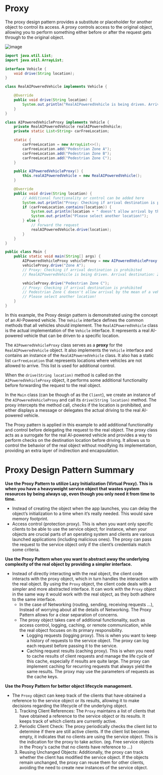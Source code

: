 # Proxy
The proxy design pattern provides a substitute or placeholder for another object to control its access. A proxy controls access to the original object, allowing you to perform something either before or after the request gets through to the original object.

![image](https://github.com/boushphong/Design-Patterns/assets/59940078/90aca64f-3129-4229-82e4-0223998ce4a7)

```java
import java.util.List;
import java.util.ArrayList;

interface Vehicle {
    void drive(String location);
}

class RealAIPoweredVehicle implements Vehicle {

    @Override
    public void drive(String location) {
        System.out.println("RealAIPoweredVehicle is being driven. Arrival destination: " + location);
    }
}

class AIPoweredVehicleProxy implements Vehicle {
    private RealAIPoweredVehicle realAIPoweredVehicle;
    private static List<String> carFreeLocation;

    static {
        carFreeLocation = new ArrayList<>();
        carFreeLocation.add("Pedestrian Zone A");
        carFreeLocation.add("Pedestrian Zone B");
        carFreeLocation.add("Pedestrian Zone C");
    }

    public AIPoweredVehicleProxy() {
        this.realAIPoweredVehicle = new RealAIPoweredVehicle();
    }

    @Override
    public void drive(String location) {
        // Additional functionality or control can be added here
        System.out.println("Proxy: Checking if arrival destination is prohibited");
        if (carFreeLocation.contains(location)) {
            System.out.println(location + " doesn't allow arrival by the mean of a vehicle");
            System.out.println("Please select another location!");
        } else {
            // Forward the request
            realAIPoweredVehicle.drive(location);
        }
    }
}

public class Main {
    public static void main(String[] args) {
        AIPoweredVehicleProxy vehicleProxy = new AIPoweredVehicleProxy();
        vehicleProxy.drive("Zone A");
        // Proxy: Checking if arrival destination is prohibited
        // RealAIPoweredVehicle is being driven. Arrival destination: Zone A

        vehicleProxy.drive("Pedestrian Zone C");
        // Proxy: Checking if arrival destination is prohibited
        // Pedestrian Zone C doesn't allow arrival by the mean of a vehicle
        // Please select another location!
    }
}
```

In this example, the Proxy design pattern is demonstrated using the concept of an AI-Powered vehicle.  The `Vehicle` interface defines the common methods that all vehicles should implement. The `RealAIPoweredVehicle` class is the actual implementation of the `Vehicle` interface. It represents a real AI-powered vehicle that can be driven to a specific location.

The `AIPoweredVehicleProxy` class serves as a **proxy** for the `RealAIPoweredVehicle` object. It also implements the `Vehicle` interface and contains an instance of the `RealAIPoweredVehicle` class. It also has a static list `carFreeLocation` that represents locations where vehicles are not allowed to arrive. This list is used for additional control.

When the `drive(String location)` method is called on the `AIPoweredVehicleProxy` object, it performs some additional functionality before forwarding the request to the real object.

In the `Main` class (can be though of as the `Client`), we create an instance of the `AIPoweredVehicleProxy` and call its `drive(String location)` method. The proxy intercepts the method call, checks if the location is prohibited, and either displays a message or delegates the actual driving to the real AI-powered vehicle.

The Proxy pattern is applied in this example to add additional functionality and control before delegating the request to the real object. The proxy class acts as a surrogate for the real AI-powered vehicle and provides a way to perform checks on the destination location before driving. It allows us to control the behavior of the real object without modifying its implementation, providing an extra layer of indirection and encapsulation.


# Proxy Design Pattern Summary

**Use the Proxy Pattern to utilize Lazy Initialization (Virtual Proxy). This is when you have a heavyweight service object that wastes system resources by being always up, even though you only need it from time to time.**

- Instead of creating the object when the app launches, you can delay the object’s initialization to a time when it’s really needed. This would save memory footprint.
- Access control (protection proxy). This is when you want only specific clients to be able to use the service object; for instance, when your objects are crucial parts of an operating system and clients are various launched applications (including malicious ones). The proxy can pass the request to the service object only if the client’s credentials match some criteria.

**Use the Proxy Pattern when you want to abstract away the underlying complexity of the real object by providing a simpler interface.**

- Instead of directly interacting with the real object, the client code interacts with the proxy object, which in turn handles the interaction with the real object. By using the `Proxy` object, the client code deals with a simpler and more abstracted interface. It can work with the `Proxy` object in the same way it would work with the real object, as they both adhere to the same interface.
    - In the case of Networking (routing, sending, receiving requests ...), Instead of worrying about all the details of Networking. The Proxy Pattern allows for a clear separation of concerns. 
    - The proxy object takes care of additional functionality, such as access control, logging, caching, or remote communication, while the real object focuses on its primary responsibility.
        - Logging requests (logging proxy). This is when you want to keep a history of requests to the service object. The proxy can log each request before passing it to the service.
        - Caching request results (caching proxy). This is when you need to cache results of client requests and manage the life cycle of this cache, especially if results are quite large. The proxy can implement caching for recurring requests that always yield the same results. The proxy may use the parameters of requests as the cache keys.

**Use the Proxy Pattern for better object lifecycle management.**

- The `Proxy` object can keep track of the clients that have obtained a reference to the service object or its results, allowing it to make decisions regarding the lifecycle of the underlying object.
    1. Tracking Client References: The `Proxy` maintains a list of clients that have obtained a reference to the service object or its results. It keeps track of which clients are currently active.
    2. Periodic Client Check: The proxy periodically checks the client list to determine if there are still active clients. If the client list becomes empty, it indicates that no clients are using the service object. This is the indication for the proxy to take action. (eg. Free service objects in the Proxy's cache that no clients have reference to ...)
    3. Reusing Unchanged Objects: Additionally, the proxy can track whether the client has modified the service object. If the objects remain unchanged, the proxy can reuse them for other clients, avoiding the need to create new instances of the service object.
